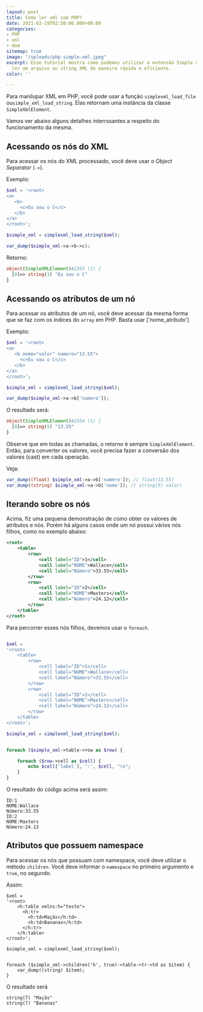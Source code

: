 ```yaml
---
layout: post
title: Como ler xml com PHP?
date: 2021-02-19T02:50:00.000+00:00
categories:
- PHP
- xml
- dom
sitemap: true
image: "/uploads/php-simple-xml.jpeg"
excerpt: Esse tutorial mostra como podemos utilizar a extensão Simple XML do PHP para
  ler um arquivo ou string XML de maneira rápida e eficiente.
color: ''

---
```

Para manilupar XML em PHP, você pode usar a  função `simplexml_load_file` ou`simple_xml_load_string`. Elas retornam uma instância da classe `SimpleXmlElement`.

Vamos ver abaixo alguns detalhes interrssantes a respeito do funcionamento da mesma.

## Acessando os nós do XML

Para acessar os nós do XML processado, você deve usar o _Object Separator_ (`->`).

Exemplo:

```php
$xml = '<root>
<a>
   <b>
     <c>Eu sou o C</c>
   </b>
</a>
</root>';

$simple_xml = simplexml_load_string($xml);

var_dump($simple_xml->a->b->c);
```

Retorno:

```php
object(SimpleXMLElement)#2355 (1) {
  [0]=> string(1) "Eu sou o C"
}
```

## Acessando os atributos de um nó

Para acessar os atributos de um nó, você deve acessar da mesma forma que se faz com os índices do `array` em PHP.  Basta usar \['nome_atributo'\]

Exemplo:

```php
$xml = '<root>
<a>
   <b nome="valor" numero="13.55">
     <c>Eu sou o C</c>
   </b>
</a>
</root>';

$simple_xml = simplexml_load_string($xml);

var_dump($simple_xml->a->b['numero']);
```

O resultado será:

```php
object(SimpleXMLElement)#2354 (1) {
  [0]=> string(5) "13.55"
}
```

Observe que em todas as chamadas, o retorno é sempre `SimpleXmlElement`. Então, para converter os valores, você precisa fazer a conversão dos valores (cast) em cada operação.

Veja:

```php
var_dump((float) $simple_xml->a->b['numero']); // float(13.55)
var_dump((string) $simple_xml->a->b['nome']); // string(5) valor)
```

## Iterando sobre os nós

Acima, fiz uma pequena demonstração de como obter os valores de atributos e nós. Porém há alguns casos onde um nó possui vários nós filhos, como no exemplo abaixo:

```xml
<root>
    <table>
        <row>
            <cell label="ID">1</cell>
            <cell label="NOME">Wallace</cell>
            <cell label="Número">33.55</cell>
        </row>
        <row>
            <cell label="ID">2</cell>
            <cell label="NOME">Maxters</cell>
            <cell label="Número">24.12</cell>
        </row>
    </table>
</root>
```

Para percorrer esses nós filhos, devemos usar o `foreach`.

```php

$xml = 
'<root>
    <table>
        <row>
            <cell label="ID">1</cell>
            <cell label="NOME">Wallace</cell>
            <cell label="Número">33.55</cell>
        </row>
        <row>
            <cell label="ID">2</cell>
            <cell label="NOME">Maxters</cell>
            <cell label="Número">24.12</cell>
        </row>
    </table>
</root>';

$simple_xml = simplexml_load_string($xml);


foreach ($simple_xml->table->row as $row) {

    foreach ($row->cell as $cell) {
        echo $cell['label'], ':', $cell, "\n";
    }
}
```

O resultado do código acima será assim:

```text
ID:1
NOME:Wallace
Número:33.55
ID:2
NOME:Maxters
Número:24.12
```

## Atributos que possuem namespace

Para acessar os nós que possuam com namespace, você deve utilizar o método `children`. Você deve informar o `namespace` no primeiro argumento e `true`, no segundo.

Assim:

    $xml = 
    '<root>
    	<h:table xmlns:h="teste">
    	  <h:tr>
    	    <h:td>Maçãs</h:td>
    	    <h:td>Bananas</h:td>
    	  </h:tr>
    	</h:table>
    </root>';
    
    $simple_xml = simplexml_load_string($xml);
    
    
    foreach ($simple_xml->children('h', true)->table->tr->td as $item) {
    	var_dump((string) $item);
    }

O resultado será

```text
string(7) "Maçãs"
string(7) "Bananas"
```